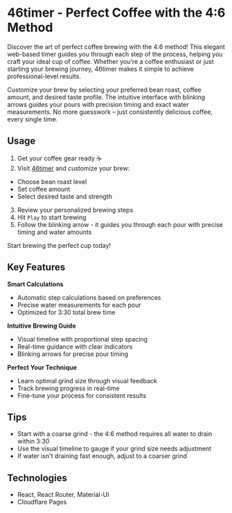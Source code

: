 # 46timer - Perfect Coffee with the 4:6 Method
Discover the art of perfect coffee brewing with the 4:6 method! This elegant web-based timer guides you through each step of the process, helping you craft your ideal cup of coffee. Whether you're a coffee enthusiast or just starting your brewing journey, 46timer makes it simple to achieve professional-level results.

Customize your brew by selecting your preferred bean roast, coffee amount, and desired taste profile. The intuitive interface with blinking arrows guides your pours with precision timing and exact water measurements. No more guesswork – just consistently delicious coffee, every single time.

## Usage
1. Get your coffee gear ready :coffee:
2. Visit [46timer](https://46timer.pages.dev/) and customize your brew:
  - Choose bean roast level
  - Set coffee amount
  - Select desired taste and strength
3. Review your personalized brewing steps
4. Hit `Play` to start brewing
5. Follow the blinking arrow - it guides you through each pour with precise timing and water amounts

Start brewing the perfect cup today!

## Key Features

**Smart Calculations**
- Automatic step calculations based on preferences
- Precise water measurements for each pour
- Optimized for 3:30 total brew time

**Intuitive Brewing Guide**
- Visual timeline with proportional step spacing
- Real-time guidance with clear indicators
- Blinking arrows for precise pour timing

**Perfect Your Technique**
- Learn optimal grind size through visual feedback
- Track brewing progress in real-time
- Fine-tune your process for consistent results

## Tips
- Start with a coarse grind - the 4:6 method requires all water to drain within 3:30
- Use the visual timeline to gauge if your grind size needs adjustment
- If water isn't draining fast enough, adjust to a coarser grind

## Technologies
- React, React Router, Material-UI
- Cloudflare Pages
